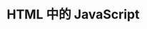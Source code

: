 # HTML 中的 JavaScript

### <script>元素

1. async: 可选。便是应该立即开始下载脚本，但不能阻止其他页面动作。比如下载资源或等他其他脚本加载。只对外部脚本文件有效。
2. charset:可选。使用 src 属性指定的代码字符集。这个属性很少使用，因为大多数浏览器不在乎他的值。
3. crossorigin：可选。配置相关请求的 CORS 设置。（跨域资源共享）默认不使用 CORS。
   crossorigin="anonymous" 配置文件请求不必设置平局标志。crossorigin="use-credentials"设置平局标志，意味着出站请求会包含凭据。
4. defer:可选。表示脚本可以延迟到文档完全被解析和显示之后再执行。只对外部脚本文件有效。再 IE7 以及更早版本中，对行内脚本也可以指定这个属性。
5. integrity：可选。允许比对接收到的资源和指定的额加密签名以验证子资源完整性（SRI，Subresource Integrity）。如果接收到的资源的签名与这个属性指定的签名不匹配，则页面会报错，脚本不会执行。这个属性可以用于确保内容分发网络（CDN, Content Delivery Network）不会提供恶意内容。
6. language:废弃。最初用于表示代码块中的脚本语言（如"JavaScript"、"JavaScript 1.2"或"VBScript"）。大多数浏览器都会忽略这个属性，不应该再使用它。
7. src: 可选。表示包含要执行的代码的外部文件。
8. type: 可选。代替 language,表示代码块中脚本语言的内容类型（也成 MIME 类型）。按照惯例，这个值始终都是"text/javascript""，尽管"text/javascript"和"text/ecmascript"都已经废弃了。JavaScript 文件的 MIME 类型通常是"application/x-javascript",不过给 type 属性这个值有可能导致脚本被忽略。在非 IE 的浏览器中有效的其他值还有"application/javascript"和"application/ecmascript"。如果这个值是 module,则代码会被当成 ES6 模块，而且只有这时候代码中才能出现 import 和 export 关键字。

使用`<script>`的方式有两种：通过它直接在网页中嵌入 JavaScript 代码，以及通过它在网页中包含外部 JavaScript 文件。要嵌入行内 JavaScript 代码，直接把代码放在`<script>`元素中就行：

```js
<script>
 function sayHi() {
    console.log("Hi!");
 }
</script>
```

包含在`<script>`内的代码会被从上到下解释。在上面的例子中，被解释的是一个函数定义，并且该函数会被保存在解释器环境中。在`<script>`元素中的代码被计算完成之前，页面的其余内容不会被加载，也不会被显示。在使用行内 JavaScript 代码时，要注意代码中不能出现字符串`</script>`。比如，下面的代码会导致浏览器报错：

```js
<script>
 function sayScript() {
   console.log("</script>");
 }
</script>
```

浏览器解析行内脚本的方式决定了它在看到字符串`</script>`时，会将其当成结束的`</script>`标签。想避免这个问题，只需要转义字符“\”① 即可：

```js
<script>
function sayScript() {
   console.log("<\/script>");
}
</script>
```
